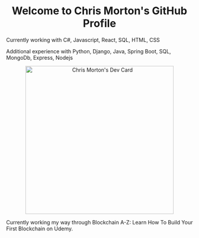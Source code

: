 <h1 align="center">Welcome to Chris Morton's GitHub Profile</h1>
<p>Currently working with C#, Javascript, React, SQL, HTML, CSS</p>
<p>Additional experience with Python, Django, Java, Spring Boot, SQL, MongoDb, Express, Nodejs</p>
<p align="center">
<a href="https://app.daily.dev/Mortr0n"><img src="https://api.daily.dev/devcards/21cfad7c1e2a4162a5208a08af46b738.png?r=6ld" width="400" alt="Chris Morton's Dev Card"/></a> 
</p>  
Currently working my way through Blockchain A-Z: Learn How To Build Your First Blockchain on Udemy. 
 
